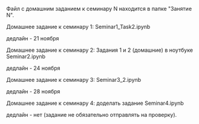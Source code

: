Файл с домашним заданием к семинару N находится в папке "Занятие N".

Домашнее задание к семинару 1: 
  Seminar1_Task2.ipynb
  
  дедлайн - 21 ноября
  
  
Домашнее задание к семинару 2:
  Задания 1 и 2 (домашние) в ноутбуке Seminar2.ipynb
  
  дедлайн - 24 ноября
  
  
Домашнее задание к семинару 3:
  Seminar3_2.ipynb
  
  дедлайн - 28 ноября
  
  
Домашнее задание к семинару 4:
  доделать задание Seminar4.ipynb
  
  дедлайн - нет (задание не обязательно отправлять на проверку).

